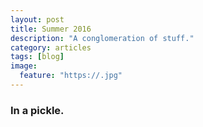 ```yaml
---
layout: post
title: Summer 2016
description: "A conglomeration of stuff."
category: articles
tags: [blog]
image:
  feature: "https://.jpg"
---
```




### In a pickle. 




